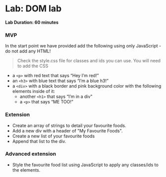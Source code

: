 # Lab: DOM lab

**Lab Duration: 60 minutes**

### MVP

In the start point we have provided add the following using only JavaScript - do not add any HTML!

> Check the style.css file for classes and ids you can use. You will need to add the CSS

- a `<p>` with red text that says “Hey I’m red!”
- an `<h3>` with blue text that says “I’m a blue h3!”
- a `<div>` with a black border and pink background color with the following elements inside of it:
    - another `<h1>` that says “I’m in a div"
    - a `<p>` that says “ME TOO!”

### Extension

- Create an array of strings to detail your favourite foods.
- Add a new div with a header of "My Favourite Foods".
- Create a new list of your favourite foods
- Append that list to the div.


### Advanced extension

- Style the favourite food list using JavaScript to apply any classes/ids to the elements.

